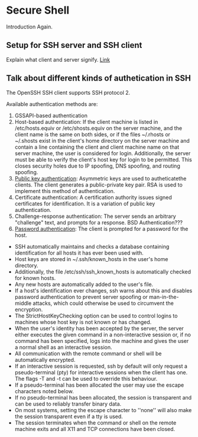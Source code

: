 # Secure Shell

Introduction Again.

## Setup for SSH server and SSH client
Explain what client and server signify. [Link](ssh_setup.md)

## Talk about different kinds of authetication in SSH
 The OpenSSH SSH client supports SSH protocol 2.
 
 
 Available authentication methods are:
 1. GSSAPI-based authentication
 2. Host-based authentication: If the client machine is listed in /etc/hosts.equiv or /etc/shosts.equiv on the server machine, and the client name is the same on both sides, or if the files ~/.rhosts or ~/.shosts exist in the client's home directory on the server machine and contain a line containing the client and client machine name on that server machine, the user is considered for login.  Additionally, the server must be able to verify the client's host key for login to be permitted. This closes security holes due to IP spoofing, DNS spoofing, and routing spoofing.
 3. [Public key authentication](public_key_authentication.md): Asymmetric keys are used to autheticatethe clients. The client generates a public-private key pair. RSA is used to implement this method of authentication. 
 4. Certificate authentication: A certification authority issues signed certificates for identification. It is a variation of public key authentication.
 5. Challenge-response authentication:  The server sends an arbitrary "challenge" text, and prompts for a response. BSD Authentication???
 6. [Password authentication](simple_ssh.md): The client is prompted for a password for the host.


* SSH automatically maintains and checks a database containing identification for all hosts it has ever been used with.
* Host keys are stored in ~/.ssh/known_hosts in the user's home directory.  
* Additionally, the file /etc/ssh/ssh_known_hosts is automatically checked for known hosts.  
* Any new hosts are automatically added to the user's file.  
* If a host's identification ever changes, ssh warns about this and disables password authentication to prevent server spoofing or man-in-the-middle attacks, which could otherwise be used to circumvent the encryption.  
* The StrictHostKeyChecking option can be used to control logins to machines whose host key is not known or has changed.
* When the user's identity has been accepted by the server, the server either executes the given command in a non-interactive session or, if no command has been specified, logs into the machine and gives the user a normal shell as an interactive session.
* All communication with the remote command or shell will be automatically encrypted.
* If an interactive session is requested, ssh by default will only request a pseudo-terminal (pty) for interactive sessions when the client has one. The flags -T and -t can be used to override this behaviour.
* If a pseudo-terminal has been allocated the user may use the escape characters noted below.
* If no pseudo-terminal has been allocated, the session is transparent and can be used to reliably transfer binary data.  
* On most systems, setting the escape character to ''none'' will also make the session transparent even if a tty is used.
* The session terminates when the command or shell on the remote machine exits and all X11 and TCP connections have been closed.


